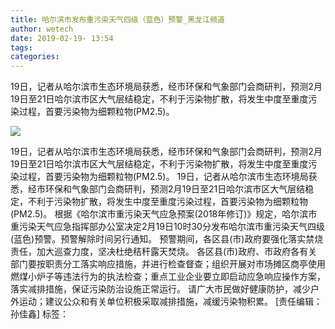 ```yaml
---
title: 哈尔滨市发布重污染天气四级（蓝色）预警_黑龙江频道
author: wetech
date: 2019-02-19- 13:54
tags: 
categories: 
---
```

19日，记者从哈尔滨市生态环境局获悉，经市环保和气象部门会商研判，预测2月19日至21日哈尔滨市区大气层结稳定，不利于污染物扩散，将发生中度至重度污染过程，首要污染物为细颗粒物(PM2.5)。
<!-- more -->
                
<img align="center" border="0" src="http://p2.ifengimg.com/a/2016/0810/204c433878d5cf9size1_w16_h16.png" />
                
                
            
19日，记者从哈尔滨市生态环境局获悉，经市环保和气象部门会商研判，预测2月19日至21日哈尔滨市区大气层结稳定，不利于污染物扩散，将发生中度至重度污染过程，首要污染物为细颗粒物(PM2.5)。
19日，记者从哈尔滨市生态环境局获悉，经市环保和气象部门会商研判，预测2月19日至21日哈尔滨市区大气层结稳定，不利于污染物扩散，将发生中度至重度污染过程，首要污染物为细颗粒物(PM2.5)。
根据《哈尔滨市重污染天气应急预案(2018年修订)》规定，哈尔滨市重污染天气应急指挥部办公室决定2月19日10时30分发布哈尔滨市重污染天气四级(蓝色)预警。预警解除时间另行通知。
预警期间，各区县(市)政府要强化落实禁烧责任，加大巡查力度，坚决杜绝秸秆露天焚烧。
各区县(市)政府、市政府各有关部门要按职责分工落实响应措施，并进行检查督查；组织开展对市场摊区商亭使用燃煤小炉子等违法行为的执法检查；重点工业企业要立即启动应急响应操作方案，落实减排措施，保证污染防治设施正常运行。
请广大市民做好健康防护，减少户外运动；建议公众和有关单位积极采取减排措施，减缓污染物积累。
[责任编辑：孙佳鑫]
标签：
 
             
